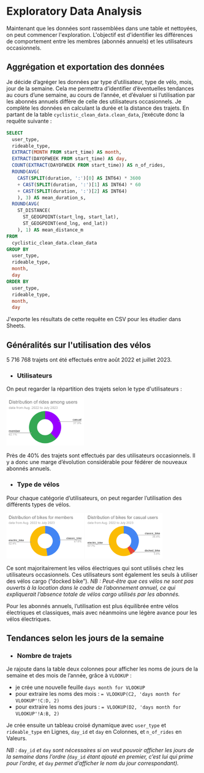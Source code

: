 # Exploratory Data Analysis

Maintenant que les données sont rassemblées dans une table et nettoyées, on peut commencer l'exploration. L'objectif est d'identifier les différences de comportement entre les membres (abonnés annuels) et les utilisateurs occasionnels.

## Aggrégation et exportation des données
Je décide d’agréger les données par type d’utilisateur, type de vélo, mois, jour de la semaine. Cela me permettra d’identifier d’éventuelles tendances au cours d’une semaine, au cours de l’année, et d’évaluer si l’utilisation par les abonnés annuels diffère de celle des utilisateurs occasionnels. Je complète les données en calculant la durée et la distance des trajets.
En partant de la table `cyclistic_clean_data.clean_data`, j’exécute donc la requête suivante :
```sql
SELECT
  user_type,
  rideable_type,
  EXTRACT(MONTH FROM start_time) AS month,
  EXTRACT(DAYOFWEEK FROM start_time) AS day,
  COUNT(EXTRACT(DAYOFWEEK FROM start_time)) AS n_of_rides,
  ROUND(AVG(
    CAST(SPLIT(duration, ':')[0] AS INT64) * 3600
    + CAST(SPLIT(duration, ':')[1] AS INT64) * 60
    + CAST(SPLIT(duration, ':')[2] AS INT64)
    ), 3) AS mean_duration_s,
  ROUND(AVG(
    ST_DISTANCE(
      ST_GEOGPOINT(start_lng, start_lat),
      ST_GEOGPOINT(end_lng, end_lat))
    ), 1) AS mean_distance_m
FROM
  cyclistic_clean_data.clean_data
GROUP BY
  user_type,
  rideable_type,
  month,
  day
ORDER BY
  user_type,
  rideable_type,
  month,
  day
```
J'exporte les résultats de cette requête en CSV pour les étudier dans Sheets.




## Généralités sur l'utilisation des vélos
5 716 768 trajets ont été effectués entre août 2022 et juillet 2023.

### <ul><li>Utilisateurs</ul></li>
On peut regarder la répartition des trajets selon le type d'utilisateurs :

<img src="img/EDA/users.png" width=40%>

Près de 40% des trajets sont effectués par des utilisateurs occasionnels. Il y a donc une marge d’évolution considérable pour fédérer de nouveaux abonnés annuels.

### <ul><li>Type de vélos</ul></li>

Pour chaque catégorie d’utilisateurs, on peut regarder l’utilisation des différents types de vélos.

<img src="img/EDA/bike_distribution__members.png" width=40%> <img src="img/EDA/bike_distribution__casual.png" width=40%>

Ce sont majoritairement les vélos électriques qui sont utilisés chez les utilisateurs occasionnels. Ces utilisateurs sont également les seuls à utiliser des vélos cargo (“docked bike”). *NB : Peut-être que ces vélos ne sont pas ouverts à la location dans le cadre de l’abonnement annuel, ce qui expliquerait l’absence totale de vélos cargo utilisés par les abonnés.*

Pour les abonnés annuels, l’utilisation est plus équilibrée entre vélos électriques et classiques, mais avec néanmoins une légère avance pour les vélos électriques.



## Tendances selon les jours de la semaine
### <ul><li>Nombre de trajets</ul></li>

Je rajoute dans la table deux colonnes pour afficher les noms de jours de la semaine et des mois de l’année, grâce à `VLOOKUP` :
- je crée une nouvelle feuille `days month for VLOOKUP`
- pour extraire les noms des mois : `= VLOOKUP(C2, 'days month for VLOOKUP'!C:D, 2)`
- pour extraire les noms des jours : `= VLOOKUP(D2, 'days month for VLOOKUP'!A:B, 2)`

Je crée ensuite un tableau croisé dynamique avec `user_type` et `rideable_type` en Lignes, `day_id` et `day` en Colonnes, et `n_of_rides` en Valeurs.

*NB :* `day_id` *et* `day` *sont nécessaires si on veut pouvoir afficher les jours de la semaine dans l’ordre (*`day_id` *étant ajouté en premier, c’est lui qui prime pour l’ordre, et* `day` *permet d’afficher le nom du jour correspondant).*


